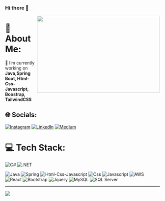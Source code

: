 ### Hi there 👋

<img src="https://media.giphy.com/media/qgQUggAC3Pfv687qPC/giphy.gif" align="right" width="400" height="250">


# 💫 About Me:
🔭 I’m currently working on  **Java,Spring Boot, Html-Css-Javascript, Boostrap, TailwindCSS**


## 🌐 Socials:
[![Instagram](https://img.shields.io/badge/Instagram-%23E4405F.svg?logo=Instagram&logoColor=white)](https://www.instagram.com/alper0karaca/) [![LinkedIn](https://img.shields.io/badge/LinkedIn-%230077B5.svg?logo=linkedin&logoColor=white)](https://www.linkedin.com/in/alper0karaca/) [![Medium](https://img.shields.io/badge/Medium-12100E?logo=medium&logoColor=white)](https://medium.com/@alperkaraca7) 

# 💻 Tech Stack:
![C#](https://img.shields.io/badge/C%23-239120?style=for-the-badge&logo=c-sharp&logoColor=white) ![.NET](https://img.shields.io/badge/.NET-5C2D91?style=for-the-badge&logo=.net&logoColor=white)

![Java](https://img.shields.io/badge/java-%23ED8B00.svg?style=flat&logo=java&logoColor=white) ![Spring](https://img.shields.io/badge/Spring-6DB33F?style=for-the-badge&logo=spring&logoColor=white) ![Html-Css-Javascript](https://img.shields.io/badge/HTML-239120?style=for-the-badge&logo=html5&logoColor=white) ![Css](https://img.shields.io/badge/CSS-239120?&style=for-the-badge&logo=css3&logoColor=white) ![Javascript](https://img.shields.io/badge/JavaScript-323330?style=for-the-badge&logo=javascript&logoColor=F7DF1E) ![AWS](https://img.shields.io/badge/AWS-%23FF9900.svg?style=flat&logo=amazon-aws&logoColor=white) ![React](https://img.shields.io/badge/react-%2320232a.svg?style=flat&logo=react&logoColor=%2361DAFB) ![Bootstrap](https://img.shields.io/badge/Bootstrap-563D7C?style=for-the-badge&logo=bootstrap&logoColor=white) ![Jquery](https://img.shields.io/badge/jQuery-0769AD?style=for-the-badge&logo=jquery&logoColor=white) ![MySQL](https://img.shields.io/badge/MySQL-00000F?style=for-the-badge&logo=mysql&logoColor=white) ![SQL Server](https://img.shields.io/badge/Microsoft_SQL_Server-CC2927?style=for-the-badge&logo=microsoft-sql-server&logoColor=white)


---
[![](https://visitcount.itsvg.in/api?id=alper0karaca&icon=0&color=0)](https://visitcount.itsvg.in)

<!-- Proudly created with GPRM ( https://gprm.itsvg.in ) -->

